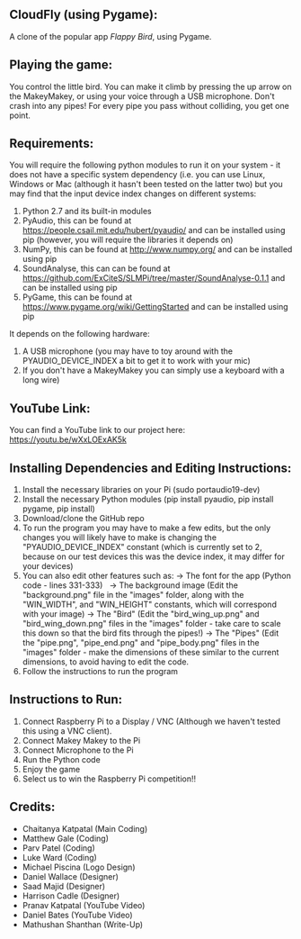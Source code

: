 ## CloudFly (using Pygame):

A clone of the popular app *Flappy Bird*, using Pygame.

## Playing the game:

You control the little bird. You can make it climb by pressing the up arrow on the MakeyMakey, or using your voice through a USB microphone. Don't crash into any pipes! For every pipe you pass without colliding, you get one point.

## Requirements:

You will require the following python modules to run it on your system - it does not have a specific system dependency (i.e. you can use Linux, Windows or Mac (although it hasn't been tested on the latter two) but you may find that the input device index changes on different systems:

1. Python 2.7 and its built-in modules
2. PyAudio, this can be found at https://people.csail.mit.edu/hubert/pyaudio/ and can be installed using pip (however, you will require the libraries it depends on)
3. NumPy, this can be found at http://www.numpy.org/ and can be installed using pip
4. SoundAnalyse, this can can be found at https://github.com/ExCiteS/SLMPi/tree/master/SoundAnalyse-0.1.1 and can be installed using pip
5. PyGame, this can be found at https://www.pygame.org/wiki/GettingStarted and can be installed using pip

It depends on the following hardware:
1. A USB microphone (you may have to toy around with the PYAUDIO_DEVICE_INDEX a bit to get it to work with your mic)
2. If you don't have a MakeyMakey you can simply use a keyboard with a long wire)

## YouTube Link:

You can find a YouTube link to our project here: https://youtu.be/wXxLOExAK5k

## Installing Dependencies and Editing Instructions:
1. Install the necessary libraries on your Pi (sudo portaudio19-dev) 
2. Install the necessary Python modules (pip install pyaudio, pip install pygame, pip install)
3. Download/clone the GitHub repo
4. To run the program you may have to make a few edits, but the only changes you will likely have to make is changing the "PYAUDIO_DEVICE_INDEX" constant (which is currently set to 2, because on our test devices this was the device index, it may differ for your devices)
5. You can also edit other features such as:
   -> The font for the app (Python code - lines 331-333)
   -> The background image (Edit the "background.png" file in the "images" folder, along with the "WIN_WIDTH", and "WIN_HEIGHT" constants, which will correspond with your image)
   -> The "Bird" (Edit the "bird_wing_up.png" and "bird_wing_down.png" files in the "images" folder - take care to scale this down so that the bird fits through the pipes!)
   -> The "Pipes" (Edit the "pipe.png", "pipe_end.png" and "pipe_body.png" files in the "images" folder - make the dimensions of these similar to the current dimensions, to avoid having to edit the code.
6. Follow the instructions to run the program

## Instructions to Run:
1. Connect Raspberry Pi to a Display / VNC (Although we haven't tested this using a VNC client).
2. Connect Makey Makey to the Pi
3. Connect Microphone to the Pi
4. Run the Python code
6. Enjoy the game
7. Select us to win the Raspberry Pi competition!!

## Credits:
 - Chaitanya Katpatal (Main Coding)
 - Matthew Gale (Coding)
 - Parv Patel (Coding)
 - Luke Ward (Coding)
 - Michael Piscina (Logo Design)
 - Daniel Wallace (Designer)
 - Saad Majid (Designer)
 - Harrison Cadle (Designer)
 - Pranav Katpatal (YouTube Video)
 - Daniel Bates (YouTube Video)
 - Mathushan Shanthan (Write-Up)
